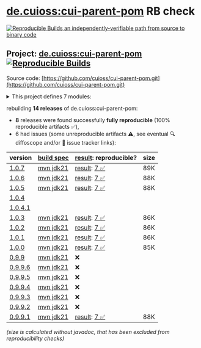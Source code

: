 [de.cuioss:cui-parent-pom](https://central.sonatype.com/artifact/de.cuioss/cui-parent-pom/versions) RB check
=======

[![Reproducible Builds](https://reproducible-builds.org/images/logos/rb.svg) an independently-verifiable path from source to binary code](https://reproducible-builds.org/)

## Project: [de.cuioss:cui-parent-pom](https://central.sonatype.com/artifact/de.cuioss/cui-parent-pom/versions) [![Reproducible Builds](https://img.shields.io/endpoint?url=https://raw.githubusercontent.com/jvm-repo-rebuild/reproducible-central/master/content/de/cuioss/cui-parent-pom/badge.json)](https://github.com/jvm-repo-rebuild/reproducible-central/blob/master/content/de/cuioss/cui-parent-pom/README.md)

Source code: [https://github.com/cuioss/cui-parent-pom.git](https://github.com/cuioss/cui-parent-pom.git)

<details><summary>This project defines 7 modules:</summary>

* [de.cuioss:cui-java-bom](https://central.sonatype.com/artifact/de.cuioss/cui-java-bom/overview)
* [de.cuioss:cui-java-parent](https://central.sonatype.com/artifact/de.cuioss/cui-java-parent/overview)
* [de.cuioss:cui-parent-pom](https://central.sonatype.com/artifact/de.cuioss/cui-parent-pom/overview)
* [de.cuioss:java-ee-10-bom](https://central.sonatype.com/artifact/de.cuioss/java-ee-10-bom/overview)
* [de.cuioss:java-ee-bom](https://central.sonatype.com/artifact/de.cuioss/java-ee-bom/overview)
* [de.cuioss:java-ee-orthogonal](https://central.sonatype.com/artifact/de.cuioss/java-ee-orthogonal/overview)
* [de.cuioss:quarkus-bom](https://central.sonatype.com/artifact/de.cuioss/quarkus-bom/overview)
</details>

rebuilding **14 releases** of de.cuioss:cui-parent-pom:
- **8** releases were found successfully **fully reproducible** (100% reproducible artifacts :white_check_mark:),
- 6 had issues (some unreproducible artifacts :warning:, see eventual :mag: diffoscope and/or :memo: issue tracker links):

| version | [build spec](/BUILDSPEC.md) | [result](https://reproducible-builds.org/docs/jvm/): reproducible? | size |
| -- | --------- | ------ | -- |
| [1.0.7](https://central.sonatype.com/artifact/de.cuioss/cui-parent-pom/1.0.7/pom) | [mvn jdk21](cui-parent-pom-1.0.7.buildspec) | [result](cui-parent-pom-1.0.7.buildinfo): [7 :white_check_mark: ](cui-parent-pom-1.0.7.buildcompare) | 89K |
| [1.0.6](https://central.sonatype.com/artifact/de.cuioss/cui-parent-pom/1.0.6/pom) | [mvn jdk21](cui-parent-pom-1.0.6.buildspec) | [result](cui-parent-pom-1.0.6.buildinfo): [7 :white_check_mark: ](cui-parent-pom-1.0.6.buildcompare) | 88K |
| [1.0.5](https://central.sonatype.com/artifact/de.cuioss/cui-parent-pom/1.0.5/pom) | [mvn jdk21](cui-parent-pom-1.0.5.buildspec) | [result](cui-parent-pom-1.0.5.buildinfo): [7 :white_check_mark: ](cui-parent-pom-1.0.5.buildcompare) | 88K |
| [1.0.4](https://central.sonatype.com/artifact/de.cuioss/cui-parent-pom/1.0.4/pom) | | | |
| [1.0.4.1](https://central.sonatype.com/artifact/de.cuioss/cui-parent-pom/1.0.4.1/pom) | | | |
| [1.0.3](https://central.sonatype.com/artifact/de.cuioss/cui-parent-pom/1.0.3/pom) | [mvn jdk21](cui-parent-pom-1.0.3.buildspec) | [result](cui-parent-pom-1.0.3.buildinfo): [7 :white_check_mark: ](cui-parent-pom-1.0.3.buildcompare) | 86K |
| [1.0.2](https://central.sonatype.com/artifact/de.cuioss/cui-parent-pom/1.0.2/pom) | [mvn jdk21](cui-parent-pom-1.0.2.buildspec) | [result](cui-parent-pom-1.0.2.buildinfo): [7 :white_check_mark: ](cui-parent-pom-1.0.2.buildcompare) | 86K |
| [1.0.1](https://central.sonatype.com/artifact/de.cuioss/cui-parent-pom/1.0.1/pom) | [mvn jdk21](cui-parent-pom-1.0.1.buildspec) | [result](cui-parent-pom-1.0.1.buildinfo): [7 :white_check_mark: ](cui-parent-pom-1.0.1.buildcompare) | 86K |
| [1.0.0](https://central.sonatype.com/artifact/de.cuioss/cui-parent-pom/1.0.0/pom) | [mvn jdk21](cui-parent-pom-1.0.0.buildspec) | [result](cui-parent-pom-1.0.0.buildinfo): [7 :white_check_mark: ](cui-parent-pom-1.0.0.buildcompare) | 85K |
| [0.9.9](https://central.sonatype.com/artifact/de.cuioss/cui-parent-pom/0.9.9/pom) | [mvn jdk21](cui-parent-pom-0.9.9.buildspec) | :x: | |
| [0.9.9.6](https://central.sonatype.com/artifact/de.cuioss/cui-parent-pom/0.9.9.6/pom) | [mvn jdk21](cui-parent-pom-0.9.9.6.buildspec) | :x: | |
| [0.9.9.5](https://central.sonatype.com/artifact/de.cuioss/cui-parent-pom/0.9.9.5/pom) | [mvn jdk21](cui-parent-pom-0.9.9.5.buildspec) | :x: | |
| [0.9.9.4](https://central.sonatype.com/artifact/de.cuioss/cui-parent-pom/0.9.9.4/pom) | [mvn jdk21](cui-parent-pom-0.9.9.4.buildspec) | :x: | |
| [0.9.9.3](https://central.sonatype.com/artifact/de.cuioss/cui-parent-pom/0.9.9.3/pom) | [mvn jdk21](cui-parent-pom-0.9.9.3.buildspec) | :x: | |
| [0.9.9.2](https://central.sonatype.com/artifact/de.cuioss/cui-parent-pom/0.9.9.2/pom) | [mvn jdk21](cui-parent-pom-0.9.9.2.buildspec) | :x: | |
| [0.9.9.1](https://central.sonatype.com/artifact/de.cuioss/cui-parent-pom/0.9.9.1/pom) | [mvn jdk21](cui-parent-pom-0.9.9.1.buildspec) | [result](cui-parent-pom-0.9.9.1.buildinfo): [7 :white_check_mark: ](cui-parent-pom-0.9.9.1.buildcompare) | 88K |

<i>(size is calculated without javadoc, that has been excluded from reproducibility checks)</i>
